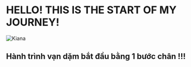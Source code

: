 # HELLO! THIS IS THE START OF MY JOURNEY!
![Kiana](https://i.pinimg.com/736x/4d/1a/a0/4d1aa02f02df3997779a5021945ede79.jpg)
## Hành trình vạn dặm bắt đầu bằng 1 bước chân !!!

